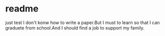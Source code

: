 # readme
just test
I don't konw how to write a paper.But I must to learn so that I can graduete from school.And I should find a job to support my family.
